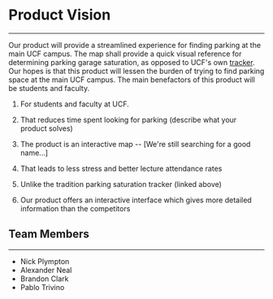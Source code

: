 # Product Vision
___

Our product will provide a streamlined experience for finding parking at the main UCF campus. The map shall provide a quick visual reference for determining parking garage saturation, as opposed to UCF's own [tracker](https://parking.ucf.edu/garage-availability/). Our hopes is that this product will lessen the burden of trying to find parking space at the main UCF campus. The main benefactors of this product will be students and faculty.

1. For students and faculty at UCF.

2. That reduces time spent looking for parking (describe what your product solves)

3. The product is an interactive map -- [We're still searching for a good name...]

4. That leads to less stress and better lecture attendance rates

5. Unlike the tradition parking saturation tracker (linked above)

6. Our product offers an interactive interface which gives more detailed information than the competitors

## Team Members
___
* Nick Plympton
* Alexander Neal
* Brandon Clark
* Pablo Trivino
